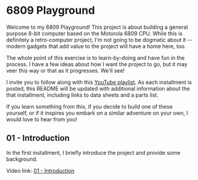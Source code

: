 # 6809 Playground

Welcome to my 6809 Playground!  This project is about building a general
purpose 8-bit computer based on the Motorola 6809 CPU.  While this is
definitely a retro-computer project, I'm not going to be dogmatic about
it -- modern gadgets that add value to the project will have a home here,
too.

The whole point of this exercise is to learn-by-doing and have fun in the
process.  I have a few ideas about how I want the project to go, but it
may veer this way or that as it progresses.  We'll see!

I invite you to follow along with this [YouTube playlist](https://youtube.com/playlist?list=PL_E3Je1H0xrvq1AOL1zlwj3LmrBiK8FJb).  As each
installment is posted, this README will be updated with additional information
about the that installment, including links to data sheets and a parts list.

If you learn something from this, if you decide to build one of these
yourself, or if it inspires you embark on a similar adventure on your own,
I would love to hear from you!

## 01 - Introduction

In the first installment, I briefly introduce the project and provide some
background.

Video link: [01 - Introduction](https://youtu.be/d_VZdUXh_dU)
